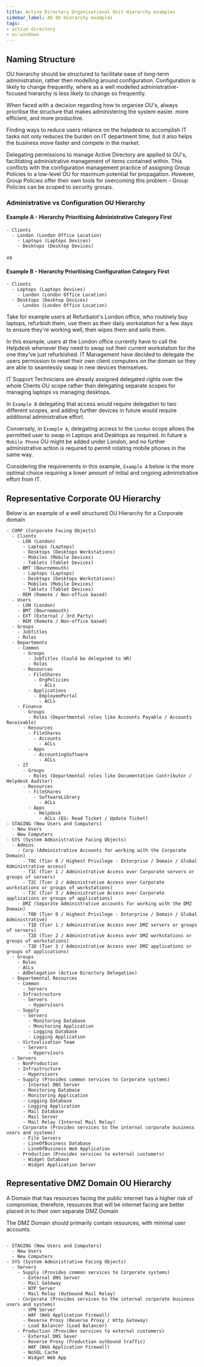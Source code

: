 ```yaml
---
title: Active Directory Organisational Unit Hierarchy examples
sidebar_label: AD OU Hierarchy examples
tags:
- active directory
- os:windows
---
```


## Naming Structure

OU hierarchy should be structured to facilitate ease of long-term administration, rather then modelling around configuration. Configuration is likely to change frequently, where as a well modelled administrative-focused hierarchy is less likely to change so frequently.

When faced with a decision regarding how to organise OU's, always prioritise the structure that makes administering the system easier. more efficient, and more productive.

Finding ways to reduce users reliance on the helpdesk to accomplish IT tasks not only reduces the burden on IT department time, but it also helps the business move faster and compete in the market.

Delegating permissions to manage Active Directory are applied to OU's, facilitating administrative management of items contained within. This conflicts with the configuration management practice of assigning Group Policies to a low-level OU for maximum potential for propagation. However, Group Policies offer their own tools for overcoming this problem - Group Policies can be scoped to security groups.

### Administrative vs Configuration OU Hierarchy

#### Example A - Hierarchy Prioritising Administrative Category First

```null title="Example A"
- Clients
  - London (London Office Location)
    - Laptops (Laptops Devices)
    - Desktops (Desktop Devices)
```

vs

#### Example B - Hierarchy Prioritising Configuration Category First

```null title="Example B"
- Clients
  - Laptops (Laptops Devices)
    - London (London Office Location)
  - Desktops (Desktop Devices)
    - London (London Office Location)
```

Take for example users at Refurbalot's London office, who routinely buy laptops, refurbish them, use them as their daily workstation for a few days to ensure they're working well, then wipes them and sells them.

In this example, users at the London office currently have to call the Helpdesk whenever they need to swap out their current workstation for the one they've just refurbished. IT Management have decided to delegate the users permission to reset their own client computers on the domain so they are able to seamlessly swap in new devices themselves.

IT Support Technicians are already assigned delegated rights over the whole Clients OU scope rather than delegating separate scopes for managing laptops vs managing desktops.

In `Example B` delegating that access would require delegation to two different scopes, and adding further devices in future would require additional administrative effort.

Conversely, in `Example A`, delegating access to the `London` scope allows the permitted user to swap in Laptops and Desktops as required. In future a `Mobile Phone` OU might be added under London, and no further administrative action is required to permit rotating mobile phones in the same way.

Considering the requirements in this example, `Example A` below is the more optimal choice requiring a lower amount of initial and ongoing administrative effort from IT.

## Representative Corporate OU Hierarchy

Below is an example of a well structured OU Hierarchy for a Corporate domain

```null title="AD OU Hierarchy"
- CORP (Corporate Facing Objects)
  - Clients
    - LON (London)
      - Laptops (Laptops)
      - Desktops (Desktops Workstations)
      - Mobiles (Mobile Devices)
      - Tablets (Tablet Devices)
    - BMT (Bournemouth)
      - Laptops (Laptops)
      - Desktops (Desktops Workstations)
      - Mobiles (Mobile Devices)
      - Tablets (Tablet Devices)
    - REM (Remote / Non-office based)
  - Users
    - LON (London)
    - BMT (Bournemouth)
    - EXT (External / 3rd Party)
    - REM (Remote / Non-office based)
  - Groups
    - JobTitles
    - Roles
  - Departments
    - Common
      - Groups
        - JobTitles (Could be delegated to HR)
        - Roles
      - Resources
        - FileShares
          - OrgPolicies
            - ACLs
        - Applications
          - EmployeePortal
            - ACLs
    - Finance
      - Groups
        - Roles (Departmental roles like Accounts Payable / Accounts Receivable)
      - Resources
        - FileShares
          - Accounts
            - ACLs
        - Apps
          - AccountingSoftware
            - ACLs
    - IT
      - Groups
        - Roles (Departmental roles like Documentation Contributor / Helpdesk Auditor)
      - Resources
        - FileShares
          - SoftwareLibrary
            - ACLs
        - Apps
          - Helpdesk
            - ACLs (EG: Read Ticket / Update Ticket)
- STAGING (New Users and Computers)
  - New Users
  - New Computers
- SYS (System Administrative Facing Objects)
  - Admins
    - Corp (Administrative Accounts for working with the Corporate Domain)
      - T0C (Tier 0 / Highest Privilege - Enterprise / Domain / Global Administrative access)
      - T1C (Tier 1 / Administrative Access over Corporate servers or groups of servers)
      - T2C (Tier 2 / Administrative Access over Corporate workstations or groups of workstations)
      - T3C (Tier 3 / Administrative Access over Corporate applications or groups of applications)
    - DMZ (Separate Administrative accounts for working with the DMZ Domain)
      - T0D (Tier 0 / Highest Privilege - Enterprise / Domain / Global Administrative)
      - T1D (Tier 1 / Administrative Access over DMZ servers or groups of servers)
      - T2D (Tier 2 / Administrative Access over DMZ workstations or groups of workstations)
      - T3D (Tier 3 / Administrative Access over DMZ applications or groups of applications)
  - Groups
    - Roles
    - ACLs
    - AdDelegation (Active Directory Delegation)
  - Departmental Resources
    - Common
      - Servers
    - Infrastructure
      - Servers
        - Hypervisors
    - Supply
      - Servers
        - Monitoring Database
        - Monitoring Application
        - Logging Database
        - Logging Application
    - Virtualisation Team
      - Servers
        - Hypervisors
  - Servers
    - NonProduction
    - Infrastructure
      - Hypervisors
    - Supply (Provides common services to Corporate systems)
      - Internal DNS Server
      - Monitoring Database
      - Monitoring Application
      - Logging Database
      - Logging Application
      - Mail Database
      - Mail Server
      - Mail Relay (Internal Mail Relay)
    - Corporate (Provides services to the internal corporate business users and systems)
      - File Servers
      - LineOfBusiness Database
      - LineOfBusiness Web Application
    - Production (Provides services to external customers)
      - Widget Database
      - Widget Application Server
```

## Representative DMZ Domain OU Hierarchy

A Domain that has resources facing the public internet has a higher risk of compromise, therefore, resources that will be internet facing are better placed in to their own separate DMZ Domain

The DMZ Domain should primarily contain resources, with minimal user accounts.

```null title="AD OU Hierarchy"

- STAGING (New Users and Computers)
  - New Users
  - New Computers
- SYS (System Administrative Facing Objects)
  - Servers
    - Supply (Provides common services to Corporate systems)
      - External DNS Server
      - Mail Gateway
      - NTP Server
      - Mail Relay (Outbound Mail Relay)
    - Corporate (Provides services to the internal corporate business users and systems)
      - VPN Server
      - WAF (Web Application Firewall)
      - Reverse Proxy (Reverse Proxy / Http Gateway)
      - Load Balancer (Load Balancer)
    - Production (Provides services to external customers)
      - External DNS Sever 
      - Reverse Proxy (Production outbound traffic)
      - WAF (Web Application Firewall)
      - NoSQL Cache
      - Widget Web App
```
